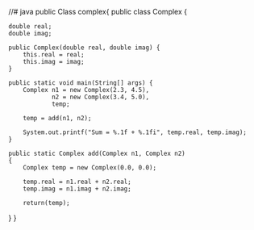 //# java
public Class complex{
public class Complex {

    double real;
    double imag;

    public Complex(double real, double imag) {
        this.real = real;
        this.imag = imag;
    }

    public static void main(String[] args) {
        Complex n1 = new Complex(2.3, 4.5),
                n2 = new Complex(3.4, 5.0),
                temp;

        temp = add(n1, n2);

        System.out.printf("Sum = %.1f + %.1fi", temp.real, temp.imag);
    }

    public static Complex add(Complex n1, Complex n2)
    {
        Complex temp = new Complex(0.0, 0.0);

        temp.real = n1.real + n2.real;
        temp.imag = n1.imag + n2.imag;

        return(temp);
}
}
